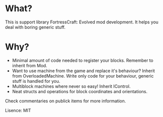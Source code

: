 What?
=====

This is support library FortressCraft: Evolved mod development. It helps you deal with boring generic stuff.

Why?
====

- Minimal amount of code needed to register your blocks. Remember to inherit from Mod.
- Want to use machine from the game and replace it's behaviour? Inherit from OverloadedMachine<Original>. Write only code for your behaviour, generic stuff is handled for you.
- Multiblock machines where never so easy! Inherit IControl<YourMachine>.
- Neat structs and operations for block coordinates and orientations.

Check commentaries on publick items for more information.

Lisence: MIT